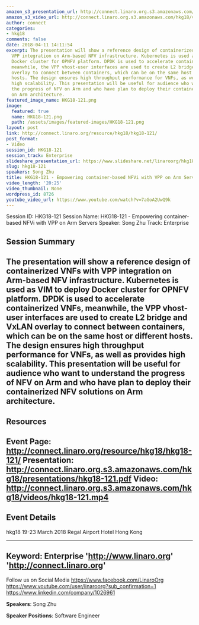 ```yaml
---
amazon_s3_presentation_url: http://connect.linaro.org.s3.amazonaws.com/hkg18/presentations/hkg18-121.pdf
amazon_s3_video_url: http://connect.linaro.org.s3.amazonaws.com/hkg18/videos/hkg18-121.mp4
author: connect
categories:
- hkg18
comments: false
date: 2018-04-11 14:11:54
excerpt: The presentation will show a reference design of containerized VNFs with
  VPP integration on Arm-based NFV infrastructure. Kubernetes is used as VIM to deploy
  Docker cluster for OPNFV platform. DPDK is used to accelerate containerized VNFs,
  meanwhile, the VPP vhost-user interfaces are used to create L2 bridge and VxLAN
  overlay to connect between containers, which can be on the same host or different
  hosts. The design ensures high throughput performance for VNFs, as well as provides
  high scalability. This presentation will be useful for audience who want to understand
  the progress of NFV on Arm and who have plan to deploy their containerized NFV solutions
  on Arm architecture.
featured_image_name: HKG18-121.png
image:
  featured: true
  name: HKG18-121.png
  path: /assets/images/featured-images/HKG18-121.png
layout: post
link: http://connect.linaro.org/resource/hkg18/hkg18-121/
post_format:
- Video
session_id: HKG18-121
session_track: Enterprise
slideshare_presentation_url: https://www.slideshare.net/linaroorg/hkg18121-empowering-containerbased-nfvi-with-vpp-on-arm-servers
slug: hkg18-121
speakers: Song Zhu
title: HKG18-121 - Empowering container-based NFVi with VPP on Arm Servers
video_length: '20:25'
video_thumbnail: None
wordpress_id: 8726
youtube_video_url: https://www.youtube.com/watch?v=7aGoA2UwQ9k
---
```


Session ID: HKG18-121
Session Name: HKG18-121 - Empowering container-based NFVi with VPP on Arm Servers
Speaker: Song Zhu
Track: Enterprise


## Session Summary
The presentation will show a reference design of containerized VNFs with VPP integration on Arm-based NFV infrastructure. Kubernetes is used as VIM to deploy Docker cluster for OPNFV platform. DPDK is used to accelerate containerized VNFs, meanwhile, the VPP vhost-user interfaces are used to create L2 bridge and VxLAN overlay to connect between containers, which can be on the same host or different hosts. The design ensures high throughput performance for VNFs, as well as provides high scalability. This presentation will be useful for audience who want to understand the progress of NFV on Arm and who have plan to deploy their containerized NFV solutions on Arm architecture.
---------------------------------------------------
## Resources
Event Page: http://connect.linaro.org/resource/hkg18/hkg18-121/
Presentation: http://connect.linaro.org.s3.amazonaws.com/hkg18/presentations/hkg18-121.pdf
Video: http://connect.linaro.org.s3.amazonaws.com/hkg18/videos/hkg18-121.mp4
 ---------------------------------------------------
## Event Details
hkg18
19-23 March 2018 
Regal Airport Hotel Hong Kong

---------------------------------------------------
Keyword: Enterprise
'http://www.linaro.org'
'http://connect.linaro.org'
---------------------------------------------------
Follow us on Social Media
https://www.facebook.com/LinaroOrg
https://www.youtube.com/user/linaroorg?sub_confirmation=1
https://www.linkedin.com/company/1026961

**Speakers**: Song Zhu

**Speaker Positions**: Software Engineer